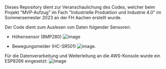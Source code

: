 Dieses Repository dient zur Veranschaulichung des Codes, welcher beim Projekt "MVP-Aufzug" im Fach "Industrielle Produktion und Industrie 4.0" im Sommersemester 2023 an der FH Aachen erstellt wurde.

Der Code dient zum Auslesen von Daten folgender Sensoren: 
- Höhensensor (BMP280) ![image](https://github.com/janeklindner/Ind-4.0-MVP-Aufzug/assets/137683634/33c72b3d-2f7e-4e48-afb1-aff3d83dabfd)

- Bewegungsmelder (HC-SR501) ![image](https://github.com/janeklindner/Ind-4.0-MVP-Aufzug/assets/137683634/2a992a93-cff5-4c85-a336-c33b90d11f37).

Für die Datenverarbeitung und Weiterleitung an die AWS-Konsole wurde ein ESP8266 eingesetzt:
![image](https://github.com/janeklindner/Ind-4.0-MVP-Aufzug/assets/137683634/181b810a-fa12-4b46-8c54-bc61d85462c5)


